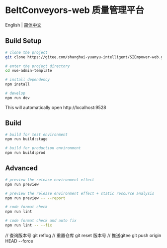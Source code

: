 # BeltConveyors-web 质量管理平台

English | [简体中文](./README-zh.md)

## Build Setup

```bash
# clone the project
git clone https://gitee.com/shanghai-yuanyu-intelligent/SIEmpower-web.git

# enter the project directory
cd vue-admin-template

# install dependency
npm install

# develop
npm run dev
```

This will automatically open http://localhost:9528

## Build

```bash
# build for test environment
npm run build:stage

# build for production environment
npm run build:prod
```

## Advanced

```bash
# preview the release environment effect
npm run preview

# preview the release environment effect + static resource analysis
npm run preview -- --report

# code format check
npm run lint

# code format check and auto fix
npm run lint -- --fix
```
// 查询版本号
git reflog 
// 重置仓库
git reset 版本号
// 推送gitee
git push origin HEAD --force